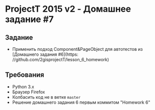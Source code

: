 # ProjectT 2015 v2 - Домашнее задание #7
## Задание
- Применить подход Component&PageObject для автотестов из [Домашнего задания #6](https:
//github.com/2gisprojectT/lesson_6_homework)

## Требования
- Python 3.x
- Браузер Firefox
- Колбасить код не в ветке `master`
- Решение домашнего задания 6 первым коммитом "Homework 6"

